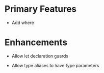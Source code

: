 # Primary Features

* Add where



# Enhancements

* Allow let declaration guards

* Allow type aliases to have type parameters
